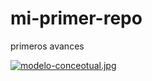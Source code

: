 # mi-primer-repo
primeros avances


[![modelo-conceotual.jpg](https://i.postimg.cc/prXGsGyg/modelo-conceotual.jpg)](https://postimg.cc/VrpW6FqR)


